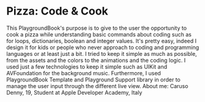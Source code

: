 # Pizza: Code & Cook
This PlaygroundBook's purpose is to give to the user the opportunity to cook a pizza while understanding basic commands about coding such as for loops, dictionaries, boolean and integer values. It's pretty easy, indeed I design it for kids or people who never approach to coding and programming languages or at least just a bit.  I tried to keep it simple as much as possible, from the assets and the colors to the animations and the coding logic.   I used just a few technologies to keep it simple such as UIKit and AVFoundation for the background music. Furthermore, I used PlaygroundBook Template and Playground Support library in order to manage the user input through the different live view.  About me: Caruso Denny, 19, Student at Apple Developer Academy, Italy
